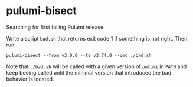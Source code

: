 # pulumi-bisect

Searching for first failing Pulumi release.

Write a script `bad.sh` that returns exit code 1 if something is not right. Then run:

```
pulumi-bisect --from v3.0.0 --to v3.74.0 --cmd ./bad.sh
```

Note that `./bad.sh` will be called with a given version of `pulumi` in `PATH` and keep beeing called until the minimal version that introduced the bad behavior is located.
